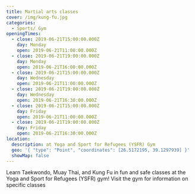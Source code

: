```yaml
---
title: Martial arts classes
cover: /img/kung-fu.jpg
categories:
  - Sports/ Gym
openingTimes:
  - close: 2019-06-21T15:00:00.000Z
    day: Monday
    open: 2019-06-21T11:00:00.000Z
  - close: 2019-06-21T19:00:00.000Z
    day: Monday
    open: 2019-06-21T16:00:00.000Z
  - close: 2019-06-21T15:00:00.000Z
    day: Wednesday
    open: 2019-06-21T11:00:00.000Z
  - close: 2019-06-21T19:00:00.000Z
    day: Wednesday
    open: 2019-06-21T16:30:00.000Z
  - close: 2019-06-21T15:00:00.000Z
    day: Friday
    open: 2019-06-21T11:00:00.000Z
  - close: 2019-06-21T19:00:00.000Z
    day: Friday
    open: 2019-06-21T16:30:00.000Z
location:
  description: at Yoga and Sport for Refugees (YSFR) Gym
  geo: '{ "type": "Point", "coordinates": [26.5172195, 39.1297939] }'
  showMap: false
---
```

Learn Taekwondo, Muay Thai, and Kung Fu in fun and safe classes at the Yoga and Sport for Refugees (YSFR) gym! Visit the gym for information on specific classes
